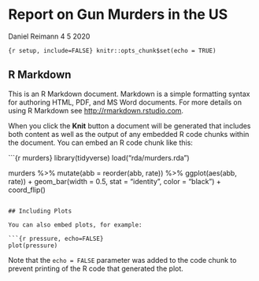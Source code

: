 Report on Gun Murders in the US
================
Daniel Reimann
4 5 2020

`{r setup, include=FALSE} knitr::opts_chunk$set(echo = TRUE)`

## R Markdown

This is an R Markdown document. Markdown is a simple formatting syntax
for authoring HTML, PDF, and MS Word documents. For more details on
using R Markdown see <http://rmarkdown.rstudio.com>.

When you click the **Knit** button a document will be generated that
includes both content as well as the output of any embedded R code
chunks within the document. You can embed an R code chunk like this:

\`\`\`{r murders} library(tidyverse) load(“rda/murders.rda”)

murders %\>% mutate(abb = reorder(abb, rate)) %\>% ggplot(aes(abb,
rate)) + geom\_bar(width = 0.5, stat = “identity”, color = “black”) +
coord\_flip()

```` 

## Including Plots

You can also embed plots, for example:

```{r pressure, echo=FALSE}
plot(pressure)
````

Note that the `echo = FALSE` parameter was added to the code chunk to
prevent printing of the R code that generated the plot.
